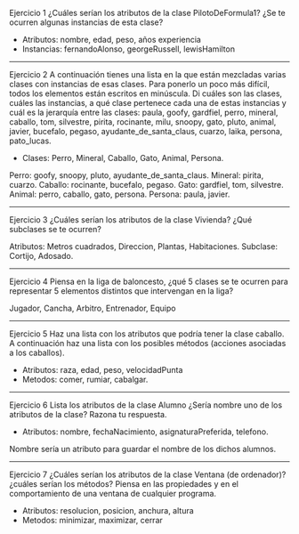 Ejercicio 1
¿Cuáles serían los atributos de la clase PilotoDeFormula1? ¿Se te ocurren algunas
instancias de esta clase?

- Atributos: nombre, edad, peso, años experiencia
- Instancias: fernandoAlonso, georgeRussell, lewisHamilton

**************************************************************************************

Ejercicio 2
A continuación tienes una lista en la que están mezcladas varias clases con
instancias de esas clases. Para ponerlo un poco más difícil, todos los elementos
están escritos en minúscula. Di cuáles son las clases, cuáles las instancias,
a qué clase pertenece cada una de estas instancias y cuál es la jerarquía
entre las clases: paula, goofy, gardfiel, perro, mineral, caballo, tom, silvestre,
pirita, rocinante, milu, snoopy, gato, pluto, animal, javier, bucefalo, pegaso,
ayudante_de_santa_claus, cuarzo, laika, persona, pato_lucas.

- Clases: Perro, Mineral, Caballo, Gato, Animal, Persona.

Perro: goofy, snoopy, pluto, ayudante_de_santa_claus.
Mineral: pirita, cuarzo.
Caballo: rocinante, bucefalo, pegaso.
Gato: gardfiel, tom, silvestre.
Animal: perro, caballo, gato, persona.
Persona: paula, javier.

**************************************************************************************

Ejercicio 3
¿Cuáles serían los atributos de la clase Vivienda? ¿Qué subclases se te ocurren?

Atributos: Metros cuadrados, Direccion, Plantas, Habitaciones.
Subclase: Cortijo, Adosado.

**************************************************************************************

Ejercicio 4
Piensa en la liga de baloncesto, ¿qué 5 clases se te ocurren para representar 5
elementos distintos que intervengan en la liga?

Jugador, Cancha, Arbitro, Entrenador, Equipo

**************************************************************************************

Ejercicio 5
Haz una lista con los atributos que podría tener la clase caballo. A continuación
haz una lista con los posibles métodos (acciones asociadas a los caballos).

- Atributos: raza, edad, peso, velocidadPunta
- Metodos: comer, rumiar, cabalgar.

**************************************************************************************

Ejercicio 6
Lista los atributos de la clase Alumno ¿Sería nombre uno de los atributos de la clase?
Razona tu respuesta.

- Atributos: nombre, fechaNacimiento, asignaturaPreferida, telefono.

Nombre sería un atributo para guardar el nombre de los dichos alumnos.

**************************************************************************************

Ejercicio 7
¿Cuáles serían los atributos de la clase Ventana (de ordenador)? ¿cuáles serían
los métodos? Piensa en las propiedades y en el comportamiento de una ventana
de cualquier programa.

- Atributos: resolucion, posicion, anchura, altura
- Metodos: minimizar, maximizar, cerrar 
